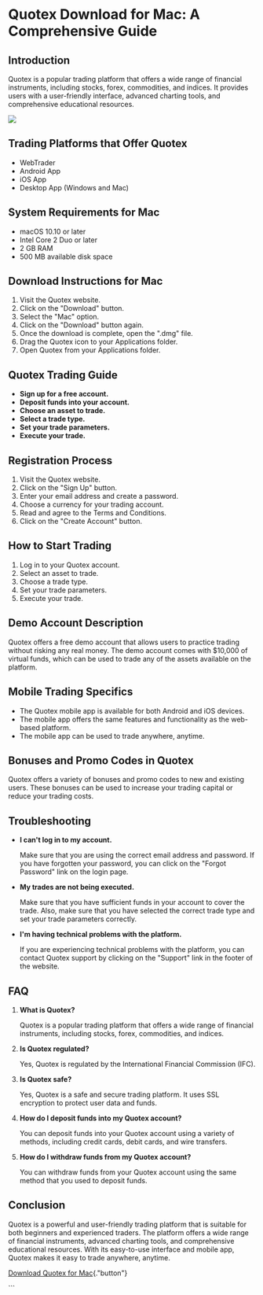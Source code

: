 # Quotex Download for Mac: A Comprehensive Guide

## Introduction

Quotex is a popular trading platform that offers a wide range of
financial instruments, including stocks, forex, commodities, and
indices. It provides users with a user-friendly interface, advanced
charting tools, and comprehensive educational resources.

[![](https://static.quotex.io/files/10_en/300_250.jpg)](https://traff.sbs/brokerqxlid)

## Trading Platforms that Offer Quotex

-   WebTrader
-   Android App
-   iOS App
-   Desktop App (Windows and Mac)

## System Requirements for Mac

-   macOS 10.10 or later
-   Intel Core 2 Duo or later
-   2 GB RAM
-   500 MB available disk space

## Download Instructions for Mac

1.  Visit the Quotex website.
2.  Click on the "Download" button.
3.  Select the "Mac" option.
4.  Click on the "Download" button again.
5.  Once the download is complete, open the ".dmg" file.
6.  Drag the Quotex icon to your Applications folder.
7.  Open Quotex from your Applications folder.

## Quotex Trading Guide

-   **Sign up for a free account.**
-   **Deposit funds into your account.**
-   **Choose an asset to trade.**
-   **Select a trade type.**
-   **Set your trade parameters.**
-   **Execute your trade.**

## Registration Process

1.  Visit the Quotex website.
2.  Click on the "Sign Up" button.
3.  Enter your email address and create a password.
4.  Choose a currency for your trading account.
5.  Read and agree to the Terms and Conditions.
6.  Click on the "Create Account" button.

## How to Start Trading

1.  Log in to your Quotex account.
2.  Select an asset to trade.
3.  Choose a trade type.
4.  Set your trade parameters.
5.  Execute your trade.

## Demo Account Description

Quotex offers a free demo account that allows users to practice trading
without risking any real money. The demo account comes with \$10,000 of
virtual funds, which can be used to trade any of the assets available on
the platform.

## Mobile Trading Specifics

-   The Quotex mobile app is available for both Android and iOS devices.
-   The mobile app offers the same features and functionality as the
    web-based platform.
-   The mobile app can be used to trade anywhere, anytime.

## Bonuses and Promo Codes in Quotex

Quotex offers a variety of bonuses and promo codes to new and existing
users. These bonuses can be used to increase your trading capital or
reduce your trading costs.

## Troubleshooting

-   **I can\'t log in to my account.**

    Make sure that you are using the correct email address and password.
    If you have forgotten your password, you can click on the "Forgot
    Password" link on the login page.

-   **My trades are not being executed.**

    Make sure that you have sufficient funds in your account to cover
    the trade. Also, make sure that you have selected the correct trade
    type and set your trade parameters correctly.

-   **I\'m having technical problems with the platform.**

    If you are experiencing technical problems with the platform, you
    can contact Quotex support by clicking on the "Support" link
    in the footer of the website.

## FAQ

1.  **What is Quotex?**

    Quotex is a popular trading platform that offers a wide range of
    financial instruments, including stocks, forex, commodities, and
    indices.

2.  **Is Quotex regulated?**

    Yes, Quotex is regulated by the International Financial Commission
    (IFC).

3.  **Is Quotex safe?**

    Yes, Quotex is a safe and secure trading platform. It uses SSL
    encryption to protect user data and funds.

4.  **How do I deposit funds into my Quotex account?**

    You can deposit funds into your Quotex account using a variety of
    methods, including credit cards, debit cards, and wire transfers.

5.  **How do I withdraw funds from my Quotex account?**

    You can withdraw funds from your Quotex account using the same
    method that you used to deposit funds.

## Conclusion

Quotex is a powerful and user-friendly trading platform that is suitable
for both beginners and experienced traders. The platform offers a wide
range of financial instruments, advanced charting tools, and
comprehensive educational resources. With its easy-to-use interface and
mobile app, Quotex makes it easy to trade anywhere, anytime.

[Download Quotex for
Mac](\%22https://traff.sbs/quotexonelink\%22){."button"}

\`\`\`

